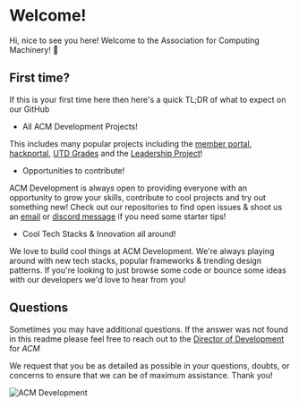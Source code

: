 
# Welcome! 

Hi, nice to see you here! Welcome to the Association for Computing Machinery! 👋 

## First time?

If this is your first time here then here's a quick TL;DR of what to expect on our GitHub

 - All ACM Development Projects! 

This includes many popular projects including the [member portal](https://portal.acmutd.co), [hackportal](https://hackutd.co), [UTD Grades](https://utdgrades.com) and the [Leadership Project](https://leadership.acmutd.co)!

 - Opportunities to contribute! 

ACM Development is always open to providing everyone with an opportunity to grow your skills, contribute to cool projects and try out something new! Check out our repositories to find open issues & shoot us an [email](mailto:development@acmutd.co) or [discord message](https://acmutd.co/discord) if you need some starter tips!

 - Cool Tech Stacks & Innovation all around!

We love to build cool things at ACM Development. We're always playing around with new tech stacks, popular frameworks & trending design patterns. If you're looking to just browse some code or bounce some ideas with our developers we'd love to hear from you!

## Questions

Sometimes you may have additional questions. If the answer was not found in this readme please feel free to reach out to the [Director of Development](mailto:development@acmutd.co) for _ACM_

We request that you be as detailed as possible in your questions, doubts, or concerns to ensure that we can be of maximum assistance. Thank you!

![ACM Development](https://brand.acmutd.co/Development/Banners/light_dark_background.png)
